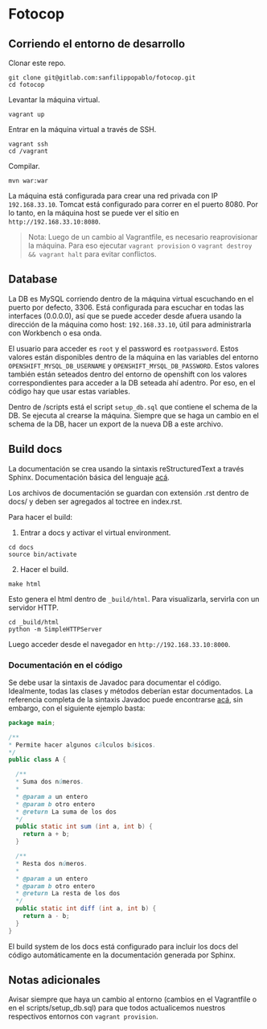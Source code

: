 Fotocop
=======

## Corriendo el entorno de desarrollo

Clonar este repo.

````
git clone git@gitlab.com:sanfilippopablo/fotocop.git
cd fotocop
````

Levantar la máquina virtual.

````
vagrant up
````

Entrar en la máquina virtual a través de SSH.

````
vagrant ssh
cd /vagrant
````

Compilar.

````
mvn war:war
````

La máquina está configurada para crear una red privada con IP `192.168.33.10`. Tomcat está configurado para correr en el puerto 8080. Por lo tanto, en la máquina host se puede ver el sitio en `http://192.168.33.10:8080`.

> Nota: Luego de un cambio al Vagrantfile, es necesario reaprovisionar la máquina. Para eso ejecutar `vagrant provision` o `vagrant destroy && vagrant halt` para evitar conflictos.

## Database

La DB es MySQL corriendo dentro de la máquina virtual escuchando en el puerto por defecto, 3306. Está configurada para escuchar en todas las interfaces (0.0.0.0), así que se puede acceder desde afuera usando la dirección de la máquina como host: `192.168.33.10`, útil para administrarla con Workbench o esa onda.

El usuario para acceder es `root` y el password es `rootpassword`. Estos valores están disponibles dentro de la máquina en las variables del entorno `OPENSHIFT_MYSQL_DB_USERNAME` y `OPENSHIFT_MYSQL_DB_PASSWORD`. Estos valores también están seteados dentro del entorno de openshift con los valores correspondientes para acceder a la DB seteada ahí adentro. Por eso, en el código hay que usar estas variables.

Dentro de /scripts está el script `setup_db.sql` que contiene el schema de la DB. Se ejecuta al crearse la máquina. Siempre que se haga un cambio en el schema de la DB, hacer un export de la nueva DB a este archivo.

## Build docs

La documentación se crea usando la sintaxis reStructuredText a través Sphinx. Documentación básica del lenguaje [acá](http://sphinx-doc.org/rest.html).

Los archivos de documentación se guardan con extensión .rst dentro de docs/ y deben ser agregados al toctree en index.rst.

Para hacer el build:

1. Entrar a docs y activar el virtual environment.

````
cd docs
source bin/activate
````

2. Hacer el build.

````
make html
````

Esto genera el html dentro de `_build/html`. Para visualizarla, servirla con un servidor HTTP.
````
cd _build/html
python -m SimpleHTTPServer
````
Luego acceder desde el navegador en `http://192.168.33.10:8000`.

### Documentación en el código

Se debe usar la sintaxis de Javadoc para documentar el código. Idealmente, todas las clases y métodos deberían estar documentados.
La referencia completa de la sintaxis Javadoc puede encontrarse [acá](http://www.oracle.com/technetwork/articles/java/index-137868.html), sin embargo, con el siguiente ejemplo basta:

````java
package main;

/**
* Permite hacer algunos cálculos básicos.
*/
public class A {

  /**
  * Suma dos números.
  *
  * @param a un entero
  * @param b otro entero
  * @return La suma de los dos
  */
  public static int sum (int a, int b) {
    return a + b;
  }

  /**
  * Resta dos números.
  *
  * @param a un entero
  * @param b otro entero
  * @return La resta de los dos
  */
  public static int diff (int a, int b) {
    return a - b;
  }
}
````

El build system de los docs está configurado para incluir los docs del código automáticamente en la documentación generada por Sphinx.

## Notas adicionales

Avisar siempre que haya un cambio al entorno (cambios en el Vagrantfile o en el scripts/setup_db.sql) para que todos actualicemos nuestros respectivos entornos con `vagrant provision`.
